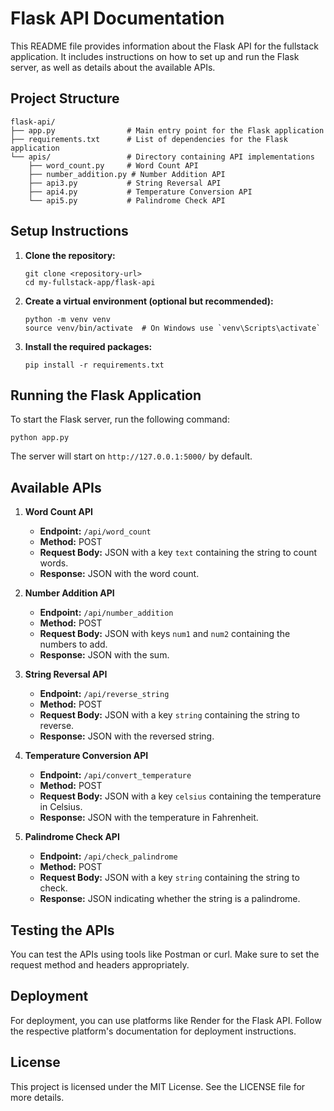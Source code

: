 # Flask API Documentation

This README file provides information about the Flask API for the fullstack application. It includes instructions on how to set up and run the Flask server, as well as details about the available APIs.

## Project Structure

```
flask-api/
├── app.py                # Main entry point for the Flask application
├── requirements.txt      # List of dependencies for the Flask application
└── apis/                 # Directory containing API implementations
    ├── word_count.py     # Word Count API
    ├── number_addition.py # Number Addition API
    ├── api3.py           # String Reversal API
    ├── api4.py           # Temperature Conversion API
    └── api5.py           # Palindrome Check API
```

## Setup Instructions

1. **Clone the repository:**
   ```
   git clone <repository-url>
   cd my-fullstack-app/flask-api
   ```

2. **Create a virtual environment (optional but recommended):**
   ```
   python -m venv venv
   source venv/bin/activate  # On Windows use `venv\Scripts\activate`
   ```

3. **Install the required packages:**
   ```
   pip install -r requirements.txt
   ```

## Running the Flask Application

To start the Flask server, run the following command:

```
python app.py
```

The server will start on `http://127.0.0.1:5000/` by default.

## Available APIs

1. **Word Count API**
   - **Endpoint:** `/api/word_count`
   - **Method:** POST
   - **Request Body:** JSON with a key `text` containing the string to count words.
   - **Response:** JSON with the word count.

2. **Number Addition API**
   - **Endpoint:** `/api/number_addition`
   - **Method:** POST
   - **Request Body:** JSON with keys `num1` and `num2` containing the numbers to add.
   - **Response:** JSON with the sum.

3. **String Reversal API**
   - **Endpoint:** `/api/reverse_string`
   - **Method:** POST
   - **Request Body:** JSON with a key `string` containing the string to reverse.
   - **Response:** JSON with the reversed string.

4. **Temperature Conversion API**
   - **Endpoint:** `/api/convert_temperature`
   - **Method:** POST
   - **Request Body:** JSON with a key `celsius` containing the temperature in Celsius.
   - **Response:** JSON with the temperature in Fahrenheit.

5. **Palindrome Check API**
   - **Endpoint:** `/api/check_palindrome`
   - **Method:** POST
   - **Request Body:** JSON with a key `string` containing the string to check.
   - **Response:** JSON indicating whether the string is a palindrome.

## Testing the APIs

You can test the APIs using tools like Postman or curl. Make sure to set the request method and headers appropriately.

## Deployment

For deployment, you can use platforms like Render for the Flask API. Follow the respective platform's documentation for deployment instructions.

## License

This project is licensed under the MIT License. See the LICENSE file for more details.